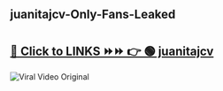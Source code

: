 
 ## juanitajcv-Only-Fans-Leaked

# <h2><a href="https://clipsfans.com/juanitajcv&ref=git">🔗 Click to LINKS ⏩⏩ 👉 🟢 juanitajcv </a></h2>

<a href="https://clipsfans.com/juanitajcv&ref=git" rel="nofollow" data-target="animated-image.originalLink"><img src="https://i.ibb.co.com/xMMVF88/686577567.gif" alt="Viral Video Original" style="max-width: 100%; display: inline-block;" data-target="animated-image.originalImage"></a>
